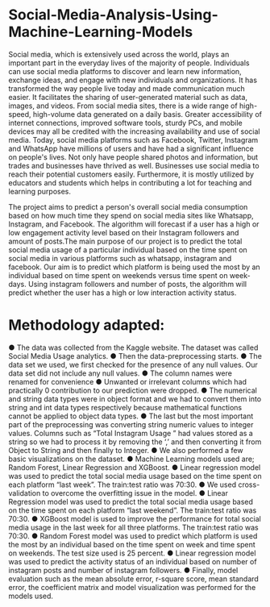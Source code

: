 # Social-Media-Analysis-Using-Machine-Learning-Models

Social media, which is extensively used across the world, plays an important part in the everyday lives of the majority of people. Individuals can use social media platforms to discover and learn new information, exchange ideas, and engage with new individuals and organizations. It has transformed the way people live today and made communication much easier. It facilitates the sharing of user-generated material such as data, images, and videos. From social media sites, there is a wide range of high-speed, high-volume data generated on a daily basis. Greater accessibility of internet connections, improved software tools, sturdy PCs, and mobile devices may all be credited with the increasing availability and use of social media. Today, social media platforms such as Facebook, Twitter, Instagram and WhatsApp have millions of users and have had a significant influence on people's lives. Not only have people shared photos and information, but trades and businesses have thrived as well. Businesses use social media to reach their potential customers easily. Furthermore, it is mostly utilized by educators and students which helps in contributing a lot for teaching and learning purposes.

The project aims to predict a person's overall social media consumption based on how much time they spend on social media sites like Whatsapp, Instagram, and Facebook. The algorithm will forecast if a user has a high or low engagement activity level based on their Instagram followers and amount of posts.The main purpose of our project is to predict the total social media usage of a particular individual based on the time spent on social media in various platforms such as whatsapp, instagram and facebook. Our aim is to predict which platform is being used the most by an individual based on time spent on weekends versus time spent on week-days. Using instagram followers and number of posts, the algorithm will predict whether the user has a high or low interaction activity status.

# Methodology adapted:
● The data was collected from the Kaggle website. The dataset was called Social Media Usage analytics.
● Then the data-preprocessing starts.
● The data set we used, we first checked for the presence of any null values. Our data set did not include any null values.
● The column names were renamed for convenience
● Unwanted or irrelevant columns which had practically 0 contribution to our prediction were dropped.
● The numerical and string data types were in object format and we had to convert them into string and int data types respectively because mathematical functions cannot be applied to object data types.
● The last but the most important part of the preprocessing was converting string numeric values to integer values. Columns such as “Total Instagram Usage ” had values stored as a string so we had to process it by removing the ‘,’ and then converting it from Object to String and then finally to Integer.
● We also performed a few basic visualizations on the dataset.
● Machine Learning models used are; Random Forest, Linear Regression and XGBoost.
● Linear regression model was used to predict the total social media usage based on the time spent on each platform “last week”. The train:test ratio was 70:30.
● We used cross- validation to overcome the overfitting issue in the model.
● Linear Regression model was used to predict the total social media usage based on the time spent on each platform “last weekend”. The train:test ratio was 70:30.
● XGBoost model is used to improve the performance for total social media usage in the last week for all three platforms. The train:test ratio was 70:30.
● Random Forest model was used to predict which platform is used the most by an individual based on the time spent on week and time spent on weekends. The test size
used is 25 percent.
● Linear regression model was used to predict the activity status of an individual based on number of instagram posts and number of instagram followers.
● Finally, model evaluation such as the mean absolute error, r-square score, mean standard error, the coefficient matrix and model visualization was performed for the models used.

